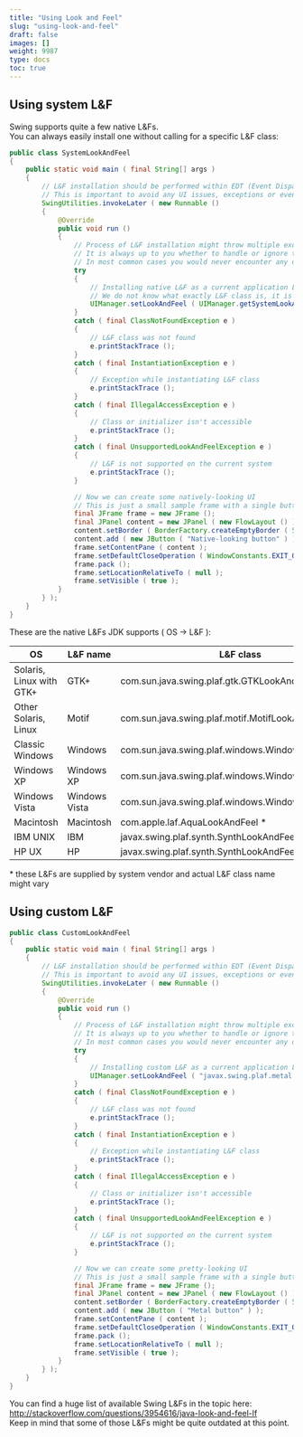 ```yaml
---
title: "Using Look and Feel"
slug: "using-look-and-feel"
draft: false
images: []
weight: 9987
type: docs
toc: true
---
```


## Using system L&F
Swing supports quite a few native L&Fs.<br>
You can always easily install one without calling for a specific L&F class:
```java
public class SystemLookAndFeel
{
    public static void main ( final String[] args )
    {
        // L&F installation should be performed within EDT (Event Dispatch Thread)
        // This is important to avoid any UI issues, exceptions or even deadlocks
        SwingUtilities.invokeLater ( new Runnable ()
        {
            @Override
            public void run ()
            {
                // Process of L&F installation might throw multiple exceptions
                // It is always up to you whether to handle or ignore them
                // In most common cases you would never encounter any of those
                try
                {
                    // Installing native L&F as a current application L&F
                    // We do not know what exactly L&F class is, it is provided by the UIManager
                    UIManager.setLookAndFeel ( UIManager.getSystemLookAndFeelClassName () );
                }
                catch ( final ClassNotFoundException e )
                {
                    // L&F class was not found
                    e.printStackTrace ();
                }
                catch ( final InstantiationException e )
                {
                    // Exception while instantiating L&F class
                    e.printStackTrace ();
                }
                catch ( final IllegalAccessException e )
                {
                    // Class or initializer isn't accessible
                    e.printStackTrace ();
                }
                catch ( final UnsupportedLookAndFeelException e )
                {
                    // L&F is not supported on the current system
                    e.printStackTrace ();
                }

                // Now we can create some natively-looking UI
                // This is just a small sample frame with a single button on it
                final JFrame frame = new JFrame ();
                final JPanel content = new JPanel ( new FlowLayout () );
                content.setBorder ( BorderFactory.createEmptyBorder ( 50, 50, 50, 50 ) );
                content.add ( new JButton ( "Native-looking button" ) );
                frame.setContentPane ( content );
                frame.setDefaultCloseOperation ( WindowConstants.EXIT_ON_CLOSE );
                frame.pack ();
                frame.setLocationRelativeTo ( null );
                frame.setVisible ( true );
            }
        } );
    }
}
```
These are the native L&Fs JDK supports ( OS -> L&F ):

| OS | L&F name | L&F class |
| ------ | ------ | ------ |
| Solaris, Linux with GTK+| GTK+ | com.sun.java.swing.plaf.gtk.GTKLookAndFeel |
| Other Solaris, Linux | Motif | com.sun.java.swing.plaf.motif.MotifLookAndFeel |
| Classic Windows | Windows | com.sun.java.swing.plaf.windows.WindowsLookAndFeel |
| Windows XP | Windows XP | com.sun.java.swing.plaf.windows.WindowsLookAndFeel |
| Windows Vista | Windows Vista | com.sun.java.swing.plaf.windows.WindowsLookAndFeel |
| Macintosh | Macintosh | com.apple.laf.AquaLookAndFeel * |
| IBM UNIX | IBM | javax.swing.plaf.synth.SynthLookAndFeel * |
| HP UX | HP | javax.swing.plaf.synth.SynthLookAndFeel * |

\* these L&Fs are supplied by system vendor and actual L&F class name might vary

## Using custom L&F
```java
public class CustomLookAndFeel
{
    public static void main ( final String[] args )
    {
        // L&F installation should be performed within EDT (Event Dispatch Thread)
        // This is important to avoid any UI issues, exceptions or even deadlocks
        SwingUtilities.invokeLater ( new Runnable ()
        {
            @Override
            public void run ()
            {
                // Process of L&F installation might throw multiple exceptions
                // It is always up to you whether to handle or ignore them
                // In most common cases you would never encounter any of those
                try
                {
                    // Installing custom L&F as a current application L&F
                    UIManager.setLookAndFeel ( "javax.swing.plaf.metal.MetalLookAndFeel" );
                }
                catch ( final ClassNotFoundException e )
                {
                    // L&F class was not found
                    e.printStackTrace ();
                }
                catch ( final InstantiationException e )
                {
                    // Exception while instantiating L&F class
                    e.printStackTrace ();
                }
                catch ( final IllegalAccessException e )
                {
                    // Class or initializer isn't accessible
                    e.printStackTrace ();
                }
                catch ( final UnsupportedLookAndFeelException e )
                {
                    // L&F is not supported on the current system
                    e.printStackTrace ();
                }

                // Now we can create some pretty-looking UI
                // This is just a small sample frame with a single button on it
                final JFrame frame = new JFrame ();
                final JPanel content = new JPanel ( new FlowLayout () );
                content.setBorder ( BorderFactory.createEmptyBorder ( 50, 50, 50, 50 ) );
                content.add ( new JButton ( "Metal button" ) );
                frame.setContentPane ( content );
                frame.setDefaultCloseOperation ( WindowConstants.EXIT_ON_CLOSE );
                frame.pack ();
                frame.setLocationRelativeTo ( null );
                frame.setVisible ( true );
            }
        } );
    }
}
```

You can find a huge list of available Swing L&Fs in the topic here:
http://stackoverflow.com/questions/3954616/java-look-and-feel-lf <br>
Keep in mind that some of those L&Fs might be quite outdated at this point.

